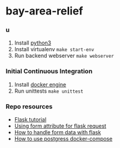# bay-area-relief 


### u 
1. Install [python3](https://www.python.org/downloads/)
2. Install virtualenv `make start-env`
3. Run backend webserver `make webserver`


### Initial Continuous Integration
1. Install [docker engine](https://docs.docker.com/engine/install/)
2. Run unittests `make unittest`


### Repo resources 
* [Flask tutorial](https://flask.palletsprojects.com/en/1.1.x/tutorial/layout/)
* [Using form attribute for flask request](https://stackoverflow.com/questions/10434599/get-the-data-received-in-a-flask-request)
* [How to handle form data with flask ](https://stackoverflow.com/questions/45590988/converting-flask-form-data-to-json-only-gets-first-value)
* [How to use postgress docker-compose](https://medium.com/analytics-vidhya/getting-started-with-postgresql-using-docker-compose-34d6b808c47c)
